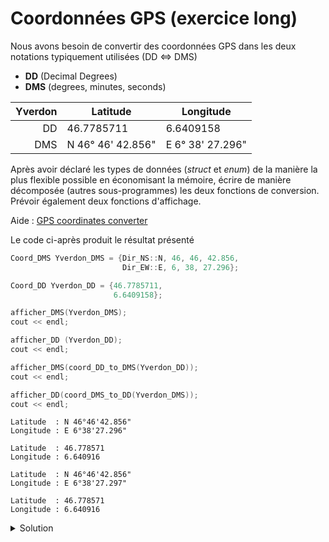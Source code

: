 # Coordonnées GPS (exercice long)

Nous avons besoin de convertir des coordonnées GPS dans les deux notations typiquement utilisées (DD <=> DMS)

- **DD** (Decimal Degrees)
- **DMS** (degrees, minutes, seconds)

|Yverdon | Latitude          | Longitude         |
|-------:|-------------------|-------------------|
|    DD  | 46.7785711        | 6.6409158         |
|   DMS  | N 46° 46' 42.856" | E 6° 38' 27.296"  |

Après avoir déclaré les types de données (*struct* et *enum*) de la manière la plus flexible possible en économisant la mémoire, écrire de manière décomposée (autres sous-programmes) les deux fonctions de conversion.<br>
Prévoir également deux fonctions d'affichage.

Aide : [GPS coordinates converter](https://www.gps-coordinates.net/gps-coordinates-converter)

Le code ci-après produit le résultat présenté

~~~cpp
Coord_DMS Yverdon_DMS = {Dir_NS::N, 46, 46, 42.856,
                         Dir_EW::E, 6, 38, 27.296};

Coord_DD Yverdon_DD = {46.7785711,
                       6.6409158};

afficher_DMS(Yverdon_DMS);
cout << endl;

afficher_DD (Yverdon_DD);
cout << endl;

afficher_DMS(coord_DD_to_DMS(Yverdon_DD));
cout << endl;

afficher_DD(coord_DMS_to_DD(Yverdon_DMS));
cout << endl;
~~~

~~~
Latitude  : N 46°46'42.856"
Longitude : E 6°38'27.296"

Latitude  : 46.778571
Longitude : 6.640916

Latitude  : N 46°46'42.856"
Longitude : E 6°38'27.297"

Latitude  : 46.778571
Longitude : 6.640916
~~~

<details>
<summary>Solution</summary>

~~~cpp
#include <cstdlib>
#include <iostream>
#include <iomanip>

using namespace std;

//-----------------------------------------------------------------------------

// degree - decimal
using DD = double;

struct Coord_DD {
   DD latitude;
   DD longitude;
};

using Degree =  int8_t;
using Minute = uint8_t;
using Second = double;

struct DMS {
   Degree degree;
   Minute minute;
   Second second;
};

enum class Dir_NS {N, S};
enum class Dir_EW {E, W};

struct DMS_Latitude {
   Dir_NS direction;
   DMS    dms;
};

struct DMS_Longitude {
   Dir_EW direction;
   DMS    dms;
};

struct Coord_DMS {
   DMS_Latitude  latitude;
   DMS_Longitude longitude;
}

//-----------------------------------------------------------------------------
// param volontairement par valeur
DMS DD_to_DMS(DD dd) {
   dd            = abs(dd);
   Degree degree = static_cast<Degree>(dd);
   Minute minute = static_cast<Minute>((dd - degree) * 60);
   Second second = ((dd - degree) * 60 - minute) * 60;

   return DMS{degree, minute, second};
}

//-----------------------------------------------------------------------------
DD DMS_to_DD (const DMS& dms) {
   return dms.degree + (dms.minute / 60.0) + (dms.second / 3600.0);
}

//-----------------------------------------------------------------------------
Coord_DD coord_DMS_to_DD (const Coord_DMS& dms) {
   Degree latitude_sign  = dms.latitude.direction  == Dir_NS::N ? 1.0 : -1.0;
   Degree longitude_sign = dms.longitude.direction == Dir_EW::E ? 1.0 : -1.0;
   return Coord_DD {
      latitude_sign  * DMS_to_DD(dms.latitude.dms),
      longitude_sign * DMS_to_DD(dms.longitude.dms)
   };
}

//-----------------------------------------------------------------------------
Coord_DMS coord_DD_to_DMS (const Coord_DD& deg) {
   return Coord_DMS {
      { deg.latitude  > 0.0 ? Dir_NS::N : Dir_NS::S, DD_to_DMS(deg.latitude) },
      { deg.longitude > 0.0 ? Dir_EW::E : Dir_EW::W, DD_to_DMS(deg.longitude)},
   };
}

//-----------------------------------------------------------------------------
void afficher_DMS(const Coord_DMS& dms) {
   cout << fixed << setprecision(3);
   cout << "Latitude  : ";
   cout << (dms.latitude.direction == Dir_NS::N ? 'N' : 'S') << " ";
   cout << (int)dms.latitude.dms.degree << "°"
        << (int)dms.latitude.dms.minute << "'"
        <<      dms.latitude.dms.second << "\"" << endl;

   cout << "Longitude : ";
   cout << (dms.longitude.direction == Dir_EW::E ? 'E' : 'W') << " ";
   cout << (int)dms.longitude.dms.degree << "°"
        << (int)dms.longitude.dms.minute << "'"
        <<      dms.longitude.dms.second << "\"" << endl;
};

//-----------------------------------------------------------------------------
void afficher_DD(const Coord_DD& dd) {
   cout << fixed << setprecision(6);
   cout << "Latitude  : " << dd.latitude  << endl;
   cout << "Longitude : " << dd.longitude << endl;
}

//-----------------------------------------------------------------------------
int main() {

   Coord_DMS Yverdon_DMS = {Dir_NS::N, 46, 46, 42.856,
                            Dir_EW::E, 6, 38, 27.296};

   Coord_DD Yverdon_DD = {46.7785711,
                          6.6409158};

   afficher_DMS(Yverdon_DMS);
   cout << endl;

   afficher_DD (Yverdon_DD);
   cout << endl;

   afficher_DMS(coord_DD_to_DMS(Yverdon_DD));
   cout << endl;

   afficher_DD(coord_DMS_to_DD(Yverdon_DMS));
   cout << endl;

   return EXIT_SUCCESS;
}
~~~
</details>

